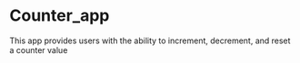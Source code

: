 # Counter_app
This app provides users with the ability to increment, decrement, and reset a counter value
